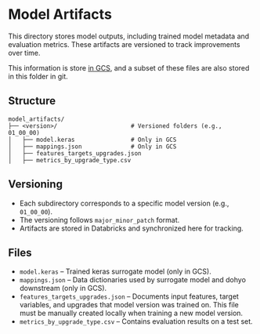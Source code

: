 # Model Artifacts

This directory stores model outputs, including trained model metadata and evaluation metrics. These artifacts are versioned to track improvements over time.

This information is store [in GCS](https://console.cloud.google.com/storage/browser/the-cube/export/surrogate_model/model_artifacts?pageState=(%22StorageObjectListTable%22:(%22f%22:%22%255B%255D%22))&authuser=0&inv=1&invt=Abr7Kg&project=rewiring-america&supportedpurview=project), and a subset of these files are also stored in this folder in git. 

## Structure 

```
model_artifacts/
├── <version>/                     # Versioned folders (e.g., 01_00_00)
│   ├── model.keras                # Only in GCS
│   ├── mappings.json              # Only in GCS
│   ├── features_targets_upgrades.json 
│   ├── metrics_by_upgrade_type.csv
```

## Versioning
- Each subdirectory corresponds to a specific model version (e.g., `01_00_00`).
- The versioning follows `major_minor_patch` format.
- Artifacts are stored in Databricks and synchronized here for tracking.

## Files
- `model.keras` – Trained keras surrogate model (only in GCS).
- `mappings.json` – Data dictionaries used by surrogate model and dohyo downstream (only in GCS).
- `features_targets_upgrades.json` – Documents input features, target variables, and upgrades that model version was trained on. This file must be manually created locally when training a new model version. 
- `metrics_by_upgrade_type.csv` – Contains evaluation results on a test set.